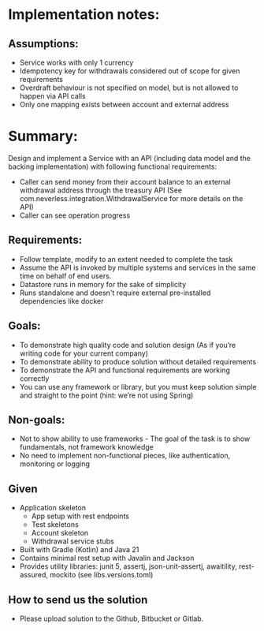 # Implementation notes:

## Assumptions:

- Service works with only 1 currency
- Idempotency key for withdrawals considered out of scope for given requirements
- Overdraft behaviour is not specified on model, but is not allowed to happen via API calls
- Only one mapping exists between account and external address

# Summary:

Design and implement a Service with an API (including data model and the backing implementation) with following functional requirements:

- Caller can send money from their account balance to an external withdrawal address through the treasury API (See com.neverless.integration.WithdrawalService for more details on the API)
- Caller can see operation progress

## Requirements:

- Follow template, modify to an extent needed to complete the task
- Assume the API is invoked by multiple systems and services in the same time on behalf of end users.
- Datastore runs in memory for the sake of simplicity
- Runs standalone and doesn't require external pre-installed dependencies like docker

## Goals:

- To demonstrate high quality code and solution design (As if you’re writing code for your current company)
- To demonstrate ability to produce solution without detailed requirements
- To demonstrate the API and functional requirements are working correctly
- You can use any framework or library, but you must keep solution simple and straight to the point (hint: we’re not using Spring)

## Non-goals:

- Not to show ability to use frameworks - The goal of the task is to show fundamentals, not framework knowledge
- No need to implement non-functional pieces, like authentication, monitoring or logging


## Given

- Application skeleton
  - App setup with rest endpoints
  - Test skeletons
  - Account skeleton
  - Withdrawal service stubs
- Built with Gradle (Kotlin) and Java 21
- Contains minimal rest setup with Javalin and Jackson
- Provides utility libraries: junit 5, assertj, json-unit-assertj, awaitility, rest-assured, mockito (see libs.versions.toml)

## How to send us the solution

- Please upload solution to the Github, Bitbucket or Gitlab. 
